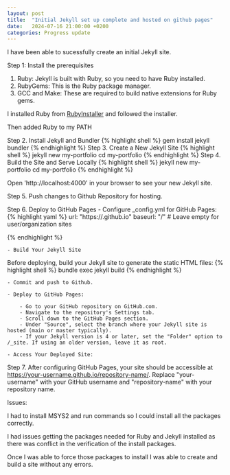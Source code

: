 ```yaml
---
layout: post
title:  "Initial Jekyll set up complete and hosted on github pages"
date:   2024-07-16 21:00:00 +0200
categories: Progress update
---
```

I have been able to sucessfully create an initial Jekyll site.

Step 1: Install the prerequisites
1. Ruby: Jekyll is built with Ruby, so you need to have Ruby installed. 
2. RubyGems: This is the Ruby package manager.
3. GCC and Make: These are required to build native extensions for Ruby gems.

I installed Ruby from [RubyInstaller](https://rubyinstaller.org/) and followed the installer.

Then added Ruby to my PATH

Step 2. Install Jekyll and Bundler
{% highlight shell %}
	gem install jekyll bundler
{% endhighlight %}
Step 3. Create a New Jekyll Site
{% highlight shell %}
	jekyll new my-portfolio
	cd my-portfolio
{% endhighlight %}
Step 4. Build the Site and Serve Locally
{% highlight shell %}
	jekyll new my-portfolio
	cd my-portfolio
{% endhighlight %}

Open 'http://localhost:4000' in your browser to see your new Jekyll site.

Step 5. Push changes to Github Repository for hosting.

Step 6. Deploy to GitHub Pages
	- Configure _config.yml for GitHub Pages:
{% highlight yaml %}
url: "https://<username>.github.io"
baseurl: "/<repository>"  # Leave empty for user/organization sites

{% endhighlight %}

	- Build Your Jekyll Site
Before deploying, build your Jekyll site to generate the static HTML files:
{% highlight shell %}
	bundle exec jekyll build
{% endhighlight %}

	- Commit and push to Github.

	- Deploy to GitHub Pages:

		- Go to your GitHub repository on GitHub.com.
		- Navigate to the repository's Settings tab.
		- Scroll down to the GitHub Pages section.
		- Under "Source", select the branch where your Jekyll site is hosted (main or master typically).
		- If your Jekyll version is 4 or later, set the "Folder" option to /_site. If using an older version, leave it as root.

	- Access Your Deployed Site:

Step 7. After configuring GitHub Pages, your site should be accessible at https://your-username.github.io/repository-name/. Replace "your-username" with your GitHub username and "repository-name" with your repository name.



Issues:

I had to install MSYS2 and run commands so I could install all the packages correctly.

I had issues getting the packages needed for Ruby and Jekyll installed as there was conflict in the verification of the install packages.

Once I was able to force those packages to install I was able to create and build a site without any errors.


